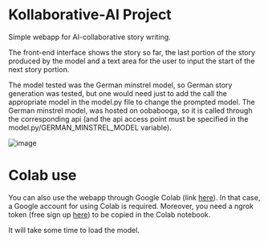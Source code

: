 # Kollaborative-AI Project

Simple webapp for AI-collaborative story writing. 

The front-end interface shows the story so far, the last portion of the story produced by the model and a text area for the user to input the start of the next story portion. 

The model tested was the German minstrel model, so German story generation was tested, but one would need just to add the call the appropriate model in the model.py file to change the prompted model. The German minstrel model, was hosted on oobabooga, so it is called through the corresponding api (and the api access point must be specified in the model.py/GERMAN_MINSTREL_MODEL variable). 

![image](https://github.com/kataph/KAIFlask/assets/45362285/a6c09854-faa6-4826-bdc7-12437b5e1cd7)

# Colab use

You can also use the webapp through Google Colab (link [here](https://colab.research.google.com/drive/1KsT5z4S-QH_c5NrhT1BxLXC89a16LZVx?usp=sharing)). In that case, a Google account for using Colab is required. Moreover, you need a ngrok token (free sign up [here](https://ngrok.com/)) to be copied in the Colab notebook. 

It will take some time to load the model. 


